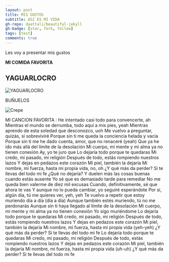 ```yaml
---
layout: post
title: MIS GUSTOS
subtitle: ASI ES MI VIDA 
gh-repo: daattali/beautiful-jekyll
gh-badge: [star, fork, follow]
tags: [test]
comments: true
---
```


Les voy a presentar  mis gustos 

**MI COMIDA FAVORITA**

## YAGUARLOCRO


![YAGUARLOCRO](https://artecuador.com/images/yaguarlocro.jpg)

BUÑUELOS

![Crepe](https://img.goraymi.com/2020/01/22/94a299c7688bcb364b0c21be73fea81c_lg.jpg)

MI CANCION FAVORITA :
He intentado casi todo para convencerte, ah
Mientras el mundo se derrumba, todo aquí a mis pies, yeah
Mientras aprendo de esta soledad que desconozco, uoh
Me vuelvo a preguntar, quizás, si sobreviviré
Porque sin ti me queda la conciencia helada y vacía
Porque sin ti me he dado cuenta, amor, que no renaceré (yeah)
Que ya he ido más allá del límite de la desolación
Mi cuerpo, mi mente y mi alma ya no tienen conexión
Ay, yo te juro que
Lo dejaría todo porque te quedaras
Mi credo, mi pasado, mi religión
Después de todo, estás rompiendo nuestros lazos
Y dejas en pedazos este corazón
Mi piel, también la dejaría
Mi nombre, mi fuerza, hasta mi propia vida, no, oh
¿Y qué más da perder? Si te llevas del todo mi fe
¿Qué no dejaría?
Y duelen más las cosas buenas cuando estás ausente
Yo sé que es demasiado tarde para remediar
No me queda bien valerme de diez mil excusas
Cuando, definitivamente, sé que ahora te vas
Y aunque no lo pueda cambiar, yo seguiré esperándote
Por si, algún día, tú me quieres ver, yeh, yeh
Te vuelvo a repetir que estoy muriendo día a día (día a día)
Aunque también estés muriendo, tú no me perdonarás
Aunque sin ti haya llegado al límite de la desolación
Mi cuerpo, mi mente y mi alma ya no tienen conexión
Yo sigo muriéndome
Lo dejaría todo porque te quedaras
Mi credo, mi pasado, mi religión
Después de todo, estás rompiendo nuestros lazos
Y dejas en pedazos este corazón
Mi piel, también la dejaría
Mi nombre, mi fuerza, hasta mi propia vida (yeh-yeh)
¿Y qué más da perder? Si te llevas del todo mi fe
Lo dejaría todo porque te quedaras
Mi credo, mi pasado, mi religión
Después de todo, estás rompiendo nuestros lazos
Y dejas en pedazos este corazón
Mi piel, también la dejaría
Mi nombre, mi fuerza, hasta mi propia vida (uh-uh)
¿Y qué más da perder? Si te llevas del todo mi fe
